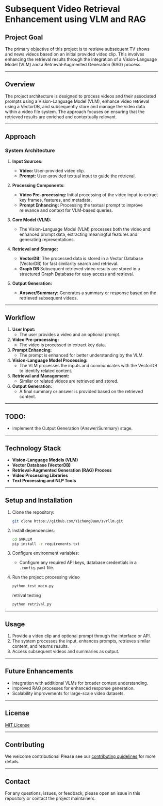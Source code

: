 
# Subsequent Video Retrieval Enhancement using VLM and RAG

## Project Goal

The primary objective of this project is to retrieve subsequent TV shows and news videos based on an initial provided video clip. This involves enhancing the retrieval results through the integration of a Vision-Language Model (VLM) and a Retrieval-Augmented Generation (RAG) process.

---

## Overview

The project architecture is designed to process videos and their associated prompts using a Vision-Language Model (VLM), enhance video retrieval using a VectorDB, and subsequently store and manage the video data within a video file system. The approach focuses on ensuring that the retrieved results are enriched and contextually relevant.

---

## Approach

### System Architecture

1. **Input Sources:**
    - **Video:** User-provided video clip.
    - **Prompt:** User-provided textual input to guide the retrieval.

2. **Processing Components:**
    - **Video Pre-processing:** Initial processing of the video input to extract key frames, features, and metadata.
    - **Prompt Enhancing:** Processing the textual prompt to improve relevance and context for VLM-based queries.

3. **Core Model (VLM):**
    - The Vision-Language Model (VLM) processes both the video and enhanced prompt data, extracting meaningful features and generating representations.

4. **Retrieval and Storage:**
    - **VectorDB:** The processed data is stored in a Vector Database (VectorDB) for fast similarity search and retrieval.
    - **Graph DB** Subsequent retrieved video results are stored in a structured Graph Database for easy access and retrieval.

5. **Output Generation:**
    - **Answer/Summary:** Generates a summary or response based on the retrieved subsequent videos.

---

## Workflow

1. **User Input:**
    - The user provides a video and an optional prompt.
2. **Video Pre-processing:**
    - The video is processed to extract key data.
3. **Prompt Enhancing:**
    - The prompt is enhanced for better understanding by the VLM.
4. **Vision-Language Model Processing:**
    - The VLM processes the inputs and communicates with the VectorDB to identify related content.
5. **Retrieval and Management:**
    - Similar or related videos are retrieved and stored.
6. **Output Generation:**
    - A final summary or answer is provided based on the retrieved content.

---
## TODO:
- Implement the Output Generation (Answer/Summary) stage.
---

## Technology Stack

- **Vision-Language Models (VLM)**
- **Vector Database (VectorDB)**
- **Retrieval-Augmented Generation (RAG) Process**
- **Video Processing Libraries**
- **Text Processing and NLP Tools**

---

## Setup and Installation

1. Clone the repository:
   ```bash
   git clone https://github.com/YichengDuan/svrllm.git
   ```
2. Install dependencies:
   ```bash
   cd SVRLLM
   pip install -r requirements.txt
   ```
3. Configure environment variables:
   - Configure any required API keys, database credentials in a `.config.yaml` file.

4. Run the project:
    processing video
   ```bash
   python test_main.py
   ```
    retrival testing
    ```bash
   python retrival.py
   ```
---

## Usage

1. Provide a video clip and optional prompt through the interface or API.
2. The system processes the input, enhances prompts, retrieves similar content, and returns results.
3. Access subsequent videos and summaries as output.

---

## Future Enhancements

- Integration with additional VLMs for broader context understanding.
- Improved RAG processes for enhanced response generation.
- Scalability improvements for large-scale video datasets.

---

## License

[MIT License](LICENSE)

---

## Contributing

We welcome contributions! Please see our [contributing guidelines](CONTRIBUTING.md) for more details.

---

## Contact

For any questions, issues, or feedback, please open an issue in this repository or contact the project maintainers.
